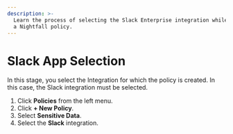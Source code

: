 ```yaml
---
description: >-
  Learn the process of selecting the Slack Enterprise integration while creating
  a Nightfall policy.
---
```


# Slack App Selection

In this stage, you select the Integration for which the policy is created. In this case, the Slack integration must be selected.&#x20;

1. Click **Policies** from the left menu.
2. Click **+ New Policy**.
3. Select **Sensitive Data**.
4. Select the **Slack** integration.
